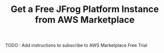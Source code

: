 ﻿---
title: "Get a Free JFrog Platform Instance from AWS Marketplace"
chapter: false
weight: 217
pre: "<b>2.1.7 </b>"
---

TODO : Add instructions to subscribe to AWS Marketplace Free Trial